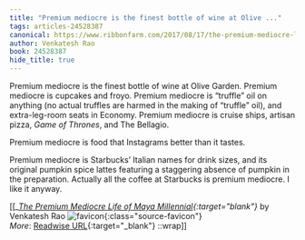 ```yaml
---
title: "Premium mediocre is the finest bottle of wine at Olive ..."
tags: articles-24528387
canonical: https://www.ribbonfarm.com/2017/08/17/the-premium-mediocre-life-of-maya-millennial/
author: Venkatesh Rao
book: 24528387
hide_title: true
---
```


Premium mediocre is the finest bottle of wine at Olive Garden. Premium mediocre is cupcakes and froyo. Premium mediocre is “truffle” oil on anything (no actual truffles are harmed in the making of “truffle” oil), and extra-leg-room seats in Economy. Premium mediocre is cruise ships, artisan pizza, *Game of Thrones*, and The Bellagio.

Premium mediocre is food that Instagrams better than it tastes.

Premium mediocre is Starbucks’ Italian names for drink sizes, and its original pumpkin spice lattes featuring a staggering absence of pumpkin in the preparation. Actually all the coffee at Starbucks is premium mediocre. I like it anyway.


[[<cite>_[The Premium Mediocre Life of Maya Millennial](https://www.ribbonfarm.com/2017/08/17/the-premium-mediocre-life-of-maya-millennial/){:target="_blank"}_</cite> by Venkatesh Rao ![favicon](https://s2.googleusercontent.com/s2/favicons?domain=www.ribbonfarm.com){:class="source-favicon"}<br>
_More_: [Readwise URL](https://readwise.io/open/478418297){:target="_blank"}
::wrap]]